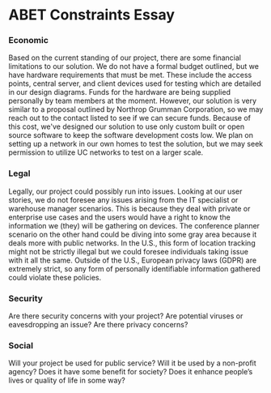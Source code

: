 # ABET Constraints Essay

### Economic
Based on the current standing of our project, there are some financial limitations to our solution. We do not have a formal budget outlined, but we have hardware requirements that must be met. These include the access points, central server, and client devices used for testing which are detailed in our design diagrams. Funds for the hardware are being supplied personally by team members at the moment. However, our solution is very similar to a proposal outlined by Northrop Grumman Corporation, so we may reach out to the contact listed to see if we can secure funds. Because of this cost, we've designed our solution to use only custom built or open source software to keep the software development costs low. We plan on setting up a network in our own homes to test the solution, but we may seek permission to utilize UC networks to test on a larger scale.

### Legal
Legally, our project could possibly run into issues. Looking at our user stories, we do not foresee any issues arising from the IT specialist or warehouse manager scenarios. This is because they deal with private or enterprise use cases and the users would have a right to know the information we (they) will be gathering on devices. The conference planner scenario on the other hand could be diving into some gray area because it deals more with public networks. In the U.S., this form of location tracking might not be strictly illegal but we could foresee individuals taking issue with it all the same. Outside of the U.S., European privacy laws (GDPR) are extremely strict, so any form of personally identifiable information gathered could violate these policies.


### Security
Are there security concerns with your project? Are potential viruses or eavesdropping an issue? Are there privacy concerns?

### Social
Will your project be used for public service? Will it be used by a non-profit agency? Does it have some benefit for society? Does it enhance people’s lives or quality of life in some way?
